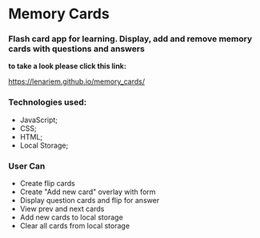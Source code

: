 # Memory Cards

### Flash card app for learning. Display, add and remove memory cards with questions and answers

**to take a look please click this link:** 

https://lenariem.github.io/memory_cards/

### Technologies used: 
* JavaScript;
* CSS;
* HTML;
* Local Storage;

### User Can

* Create flip cards
* Create "Add new card" overlay with form
* Display question cards and flip for answer
* View prev and next cards
* Add new cards to local storage
* Clear all cards from local storage
